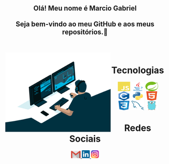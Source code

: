 <h2 align="center">Olá! Meu nome é Marcio Gabriel<br><br>Seja bem-vindo ao meu GitHub e aos meus repositórios.👋</h2>

<br>
  
<div  align="center"> 
  <div style="display: inline_block"><br>
    <img align="left" height="250" alt="coding-time" src="code.gif">
    <h1 align="center">Tecnologias</h1>
    <img align="center" height="30" width="40" alt="js-icon"  src="https://raw.githubusercontent.com/devicons/devicon/master/icons/javascript/javascript-plain.svg">
    <img align="center" height="30" width="40" alt="java-icon" src="https://raw.githubusercontent.com/devicons/devicon/master/icons/java/java-original.svg">
    <img align="center" height="30" width="40" alt="java-icon" src="https://raw.githubusercontent.com/devicons/devicon/master/icons/spring/spring-original.svg">
    <img align="center" height="30" width="40" alt="c-icon" src="https://raw.githubusercontent.com/devicons/devicon/master/icons/c/c-original.svg">
    <img align="center" height="30" width="40" alt="c-icon" src="https://raw.githubusercontent.com/devicons/devicon/master/icons/python/python-original.svg">
    <img align="center" height="30" width="40" alt="html-icon" src="https://raw.githubusercontent.com/devicons/devicon/master/icons/html5/html5-original.svg">
    <img align="center" height="30" width="40" alt="css-icon" src="https://raw.githubusercontent.com/devicons/devicon/master/icons/css3/css3-original.svg">
    <img align="center" height="30" width="40" alt="c-icon" src="https://raw.githubusercontent.com/devicons/devicon/master/icons/mysql/mysql-original.svg">
    <img align="center" height="30" width="40" alt="c-icon" src="https://raw.githubusercontent.com/devicons/devicon/master/icons/go/go-original.svg">
   </div>
    
  
  <h1 align="center">Redes Sociais</h1>
    <a href = "mailto:gabriel09msn@gmail.com">
      <img width="30" src="gmail.svg">
    </a>
    <a href = "https://www.linkedin.com/in/marciogab">
      <img width="25" src="linkedin.svg">
    </a>
    <a href = "https://www.instagram.com/biel_mgts/">
      <img width="25" src="instagram.png">
    </a>
</div>
<!-- <div align="center">
  <a href="https://github.com/Marcio-Gabriel20">
  <img height="180em" src="https://github-readme-stats.vercel.app/api?username=Marcio-Gabriel20&show_icons=true&theme=dracula&include_all_commits=true&count_private=true"/>
</div> -->
  
<!-- ![snake gif](https://github.com/Marcio-Gabriel20/Marcio-Gabriel20/blob/output/github-contribution-grid-snake.svg) -->
